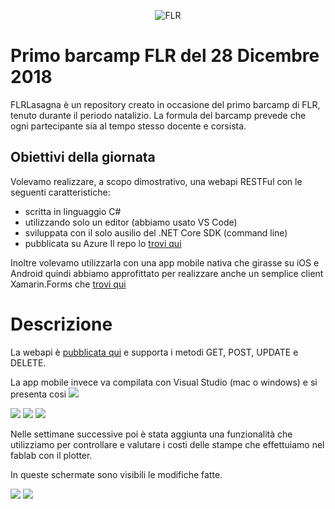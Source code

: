 <p align="center">
    <img src="https://fablabromagna.org/wp-content/uploads/2015/10/LogoSito3.png" alt="FLR" />
</p>

# Primo barcamp FLR del 28 Dicembre 2018 
FLRLasagna è un repository creato in occasione del primo barcamp di FLR, tenuto durante il periodo natalizio.
La formula del barcamp prevede che ogni partecipante sia al tempo stesso docente e corsista.

## Obiettivi della giornata
Volevamo realizzare, a scopo dimostrativo, una webapi RESTFul con le seguenti caratteristiche:
* scritta in linguaggio C# 
* utilizzando solo un editor (abbiamo usato VS Code) 
* sviluppata con il solo ausilio del .NET Core SDK (command line) 
* pubblicata su Azure
Il repo lo  <a href="https://github.com/fablabromagna-org/FLRLasagna/tree/master/FLRAzure
">trovi qui</a>

Inoltre volevamo utilizzarla con una app mobile nativa che girasse su iOS e Android quindi abbiamo approfittato per realizzare anche un semplice client Xamarin.Forms che 
<a href="https://github.com/fablabromagna-org/FLRLasagna/tree/master/FLRLasagna">
trovi qui </a>

# Descrizione
La webapi è <a href="https://flr.azurewebsites.net/api/lasagna">pubblicata qui</a>
e supporta i metodi GET, POST, UPDATE e DELETE.

La app mobile invece va compilata con Visual Studio (mac o windows) e si presenta cosi <img src="https://github.com/fablabromagna-org/FLRLasagna/blob/master/FLRLasagna/FLRLasagna/Images/Home.png"/>

<img src="https://github.com/fablabromagna-org/FLRLasagna/blob/master/FLRLasagna/FLRLasagna/Images/Page1.png"/>

<img src="https://github.com/fablabromagna-org/FLRLasagna/blob/master/FLRLasagna/FLRLasagna/Images/Page2.png"/>

<img src="https://github.com/fablabromagna-org/FLRLasagna/blob/master/FLRLasagna/FLRLasagna/Images/Page3.png"/>

Nelle settimane successive poi è stata aggiunta una funzionalità che utilizziamo per controllare e valutare i costi delle stampe che effettuiamo nel fablab con il plotter.

In queste schermate sono visibili le modifiche fatte.


<img src="https://github.com/fablabromagna-org/FLRLasagna/blob/master/FLRLasagna/FLRLasagna/Images/Page4.png"/>

<img src="https://github.com/fablabromagna-org/FLRLasagna/blob/master/FLRLasagna/FLRLasagna/Images/Page5.png"/>
